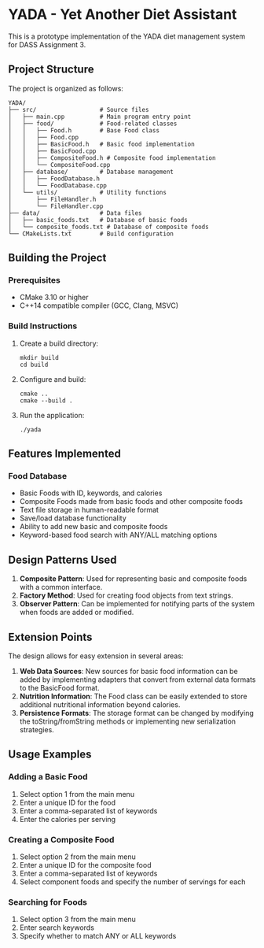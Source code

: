 # YADA - Yet Another Diet Assistant

This is a prototype implementation of the YADA diet management system for DASS Assignment 3.

## Project Structure

The project is organized as follows:

```
YADA/
├── src/                  # Source files
│   ├── main.cpp          # Main program entry point
│   ├── food/             # Food-related classes
│   │   ├── Food.h        # Base Food class
│   │   ├── Food.cpp
│   │   ├── BasicFood.h   # Basic food implementation
│   │   ├── BasicFood.cpp
│   │   ├── CompositeFood.h # Composite food implementation
│   │   └── CompositeFood.cpp
│   ├── database/         # Database management
│   │   ├── FoodDatabase.h
│   │   └── FoodDatabase.cpp
│   └── utils/            # Utility functions
│       ├── FileHandler.h
│       └── FileHandler.cpp
├── data/                 # Data files
│   ├── basic_foods.txt   # Database of basic foods
│   └── composite_foods.txt # Database of composite foods
└── CMakeLists.txt        # Build configuration
```

## Building the Project

### Prerequisites

- CMake 3.10 or higher
- C++14 compatible compiler (GCC, Clang, MSVC)

### Build Instructions

1. Create a build directory:
   ```
   mkdir build
   cd build
   ```

2. Configure and build:
   ```
   cmake ..
   cmake --build .
   ```

3. Run the application:
   ```
   ./yada
   ```

## Features Implemented

### Food Database
- Basic Foods with ID, keywords, and calories
- Composite Foods made from basic foods and other composite foods
- Text file storage in human-readable format
- Save/load database functionality
- Ability to add new basic and composite foods
- Keyword-based food search with ANY/ALL matching options

## Design Patterns Used

1. **Composite Pattern**: Used for representing basic and composite foods with a common interface.
2. **Factory Method**: Used for creating food objects from text strings.
3. **Observer Pattern**: Can be implemented for notifying parts of the system when foods are added or modified.

## Extension Points

The design allows for easy extension in several areas:

1. **Web Data Sources**: New sources for basic food information can be added by implementing adapters that convert from external data formats to the BasicFood format.
2. **Nutrition Information**: The Food class can be easily extended to store additional nutritional information beyond calories.
3. **Persistence Formats**: The storage format can be changed by modifying the toString/fromString methods or implementing new serialization strategies.

## Usage Examples

### Adding a Basic Food
1. Select option 1 from the main menu
2. Enter a unique ID for the food
3. Enter a comma-separated list of keywords
4. Enter the calories per serving

### Creating a Composite Food
1. Select option 2 from the main menu
2. Enter a unique ID for the composite food
3. Enter a comma-separated list of keywords
4. Select component foods and specify the number of servings for each

### Searching for Foods
1. Select option 3 from the main menu
2. Enter search keywords
3. Specify whether to match ANY or ALL keywords